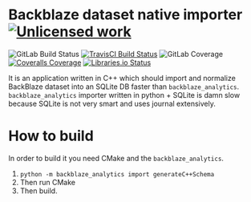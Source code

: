 Backblaze dataset native importer [![Unlicensed work](https://raw.githubusercontent.com/unlicense/unlicense.org/master/static/favicon.png)](https://unlicense.org/)
=================================
![GitLab Build Status](https://gitlab.com/KOLANICH/backblaze_analytics_native_importer/badges/master/pipeline.svg)
[![TravisCI Build Status](https://travis-ci.org/KOLANICH/backblaze_analytics_native_importer.svg?branch=master)](https://travis-ci.org/KOLANICH/backblaze_analytics_native_importer)
![GitLab Coverage](https://gitlab.com/KOLANICH1/backblaze_analytics_native_importer/badges/master/coverage.svg)
[![Coveralls Coverage](https://img.shields.io/coveralls/KOLANICH/backblaze_analytics_native_importer.svg)](https://coveralls.io/r/KOLANICH/backblaze_analytics_native_importer)
[![Libraries.io Status](https://img.shields.io/librariesio/github/KOLANICH/backblaze_analytics_native_importer.svg)](https://libraries.io/github/KOLANICH/backblaze_analytics_native_importer)

It is an application written in C++ which should import and normalize BackBlaze dataset into an SQLite DB faster than `backblaze_analytics`. `backblaze_analytics` importer written in python + SQLite is damn slow because SQLite is not very smart and uses journal extensively.

How to build
============

In order to build it you need CMake and the `backblaze_analytics`.

1. `python -m backblaze_analytics import generateC++Schema`
2. Then run CMake
3. Then build.